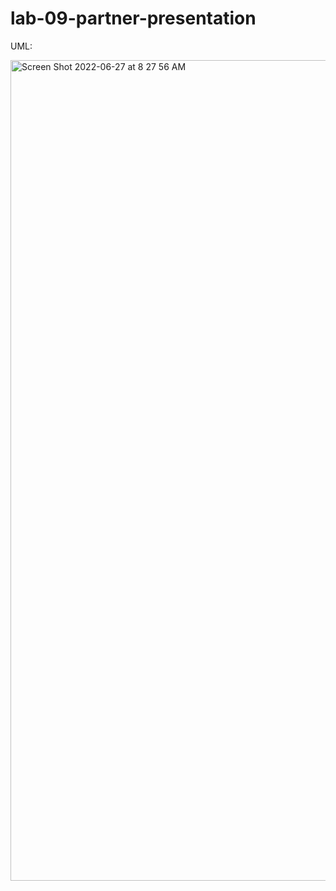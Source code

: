 # lab-09-partner-presentation


UML:

<img width="1313" alt="Screen Shot 2022-06-27 at 8 27 56 AM" src="https://user-images.githubusercontent.com/91757275/175977237-e10795d2-8f1e-463f-8228-f5f375a1600d.png">
